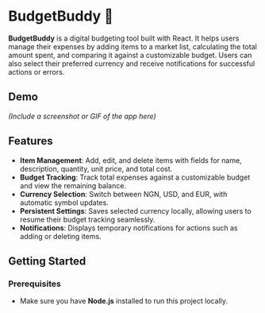 # BudgetBuddy 🛒

**BudgetBuddy** is a digital budgeting tool built with React. It helps users manage their expenses by adding items to a market list, calculating the total amount spent, and comparing it against a customizable budget. Users can also select their preferred currency and receive notifications for successful actions or errors.

## Demo

_(Include a screenshot or GIF of the app here)_

## Features

- **Item Management**: Add, edit, and delete items with fields for name, description, quantity, unit price, and total cost.
- **Budget Tracking**: Track total expenses against a customizable budget and view the remaining balance.
- **Currency Selection**: Switch between NGN, USD, and EUR, with automatic symbol updates.
- **Persistent Settings**: Saves selected currency locally, allowing users to resume their budget tracking seamlessly.
- **Notifications**: Displays temporary notifications for actions such as adding or deleting items.

## Getting Started

### Prerequisites
- Make sure you have **Node.js** installed to run this project locally.


